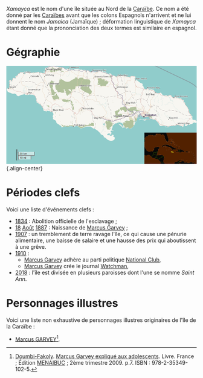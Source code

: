 <!-- TITLE: Xamayca / Jamaïque -->
<!-- SUBTITLE: Présentation de l'île caribéenne Xamayca -->

*Xamayca* est le nom d'une île située au Nord de la [Caraïbe](/geographie/ile/caraibes/iles-de-la-caraibe). Ce nom a été donné par les [Caraïbes](/peuple/caraibes/partout/caraibe) avant que les colons Espagnols n'arrivent et ne lui donnent le nom *Jamaica* (Jamaïque) ; déformation linguistique de *Xamayca* étant donné que la prononciation des deux termes est similaire en espagnol.

# Gégraphie
![Xamayca Bis](/uploads/map/xamayca-bis.png "Carte de Xamayca"){.align-center}
# Périodes clefs
Voici une liste d'événements clefs :
* [1834](/histoire/date/calendrier-gregorien/par-annee/1834) : Abolition officielle de l'esclavage ;
* [18](/histoire/date/calendrier-gregorien/par-jour/18) [Août](/histoire/date/calendrier-gregorien/par-mois/aout) [1887](/histoire/date/calendrier-gregorien/par-annee/1887) : Naissance de [Marcus Garvey](/personnalite/homme/polymathe/caraibes/midi/colonie/xamayca/marcus-gavey) ;
* [1907](/histoire/date/calendrier-gregorien/par-annee/1907) : un tremblement de terre ravage l'île, ce qui cause une pénurie alimentaire, une baisse de salaire et une hausse des prix qui aboutissent à une grêve.
* [1910](/histoire/date/calendrier-gregorien/par-annee/1910) :
	* [Marcus Garvey](/personnalite/homme/polymathe/caraibes/midi/colonie/xamayca/marcus-gavey) adhère au parti politique [National Club](/organisme/parti-politique/national-club),
	* [Marcus Garvey](/personnalite/homme/polymathe/caraibes/midi/colonie/xamayca/marcus-gavey) crée le journal [Watchman](/organisme/journal/watchman),
* [2018](/histoire/date/calendrier-gregorien/par-annee/2018) : l'île est divisée en plusieurs paroisses dont l'une se nomme *Saint Ann*.

# Personnages illustres
Voici une liste non exhaustive de personnages illustres originaires de l'île de la Caraïbe :
* [Marcus GARVEY](/personnalite/homme/polymathe/caraibes/midi/colonie/xamayca/marcus-gavey)[^1].


[^1]: [Doumbi-Fakoly](/personnalite/homme/polymathe/afrique/nord-ouest/pays/mali/doumbi-fakoli). [Marcus Garvey expliqué aux adolescents](/ouvrage/documentaire/marcus-garvey-explique-aux-adolescents). Livre. France ; Édition [MENAIBUC](/organisme/editeur/menaibuc) ; 2ème trimestre 2009. p.7. ISBN : 978-2-35349-102-5. 